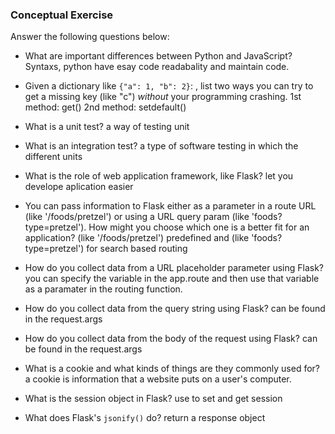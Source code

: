 ### Conceptual Exercise

Answer the following questions below:

- What are important differences between Python and JavaScript?
  Syntaxs, python have esay code readabality and maintain code.
- Given a dictionary like ``{"a": 1, "b": 2}``: , list two ways you
  can try to get a missing key (like "c") *without* your programming
  crashing.
  1st method: get()
  2nd method: setdefault()

- What is a unit test?
  a way of testing unit

- What is an integration test?
  a type of software testing in which the different units

- What is the role of web application framework, like Flask?
  let you develope aplication easier

- You can pass information to Flask either as a parameter in a route URL
  (like '/foods/pretzel') or using a URL query param (like
  'foods?type=pretzel'). How might you choose which one is a better fit
  for an application?
  (like '/foods/pretzel') predefined and (like
  'foods?type=pretzel') for search based routing

- How do you collect data from a URL placeholder parameter using Flask?
  you can specify the variable in the app.route and then use that variable as a paramater in the routing function.

- How do you collect data from the query string using Flask?
  can be found in the request.args


- How do you collect data from the body of the request using Flask?
  can be found in the request.args

- What is a cookie and what kinds of things are they commonly used for?
  a cookie is information that a website puts on a user's computer. 

- What is the session object in Flask?
  use to set and get session

- What does Flask's `jsonify()` do?
  return a response object
  
